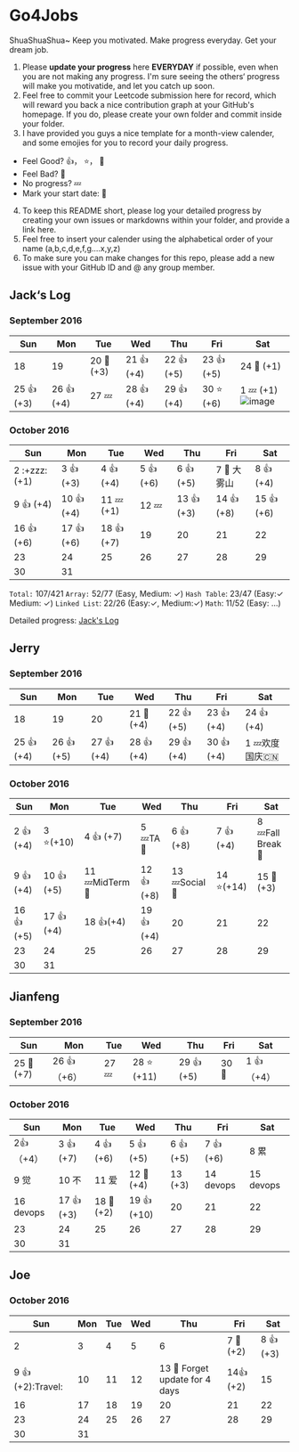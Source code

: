 # Go4Jobs
ShuaShuaShua~ 
Keep you motivated. Make progress everyday. Get your dream job.

1. Please **update your progress** here **EVERYDAY** if possible, even when you are not making any progress. I'm sure seeing the others‘ progress will make you motivatide, and let you catch up soon.
2. Feel free to commit your Leetcode submission here for record, which will reward you back a nice contribution graph at your GitHub's homepage. If you do, please create your own folder and commit inside your folder.
3. I have provided you guys a nice template for a month-view calender, and some emojies for you to record your daily progress.
  - Feel Good? :+1:， :star:， :clap:
  - Feel Bad?  :shit:
  - No progress?   :zzz:
  - Mark your start date: :triangular_flag_on_post:

4. To keep this README short, please log your detailed progress by creating your own issues or markdowns within your folder, and provide a link here.
5. Feel free to insert your calender using the alphabetical order of your name (a,b,c,d,e,f,g....x,y,z)
6. To make sure you can make changes for this repo, please add a new issue with your GitHub ID and @ any group member.

## Jack‘s Log
### September 2016
| Sun 	| Mon 	| Tue 	| Wed 	| Thu 	| Fri 	| Sat 	|
|-----	|-----	|-----	|-----	|-----	|-----	|-----	|
| 18  	| 19  	| 20  :triangular_flag_on_post:(+3)| 21 :+1: (+4) 	| 22 :+1: (+5) 	| 23  :+1: (+5) 	| 24 :shit: (+1) 	|
| 25  :+1: (+3) 	| 26  :+1: (+4) 	| 27  :zzz:	| 28  :+1: (+4) 	| 29  :+1: (+4)	| 30  :star: (+6)	|   1 :zzz: (+1)![image](https://cloud.githubusercontent.com/assets/15117843/19021751/797bb634-8896-11e6-9c3c-6aeae6e1fd46.png)	|

### October 2016
| Sun 	| Mon 	| Tue 	| Wed 	| Thu 	| Fri 	| Sat 	|
|-----	|-----	|-----	|-----	|-----	|-----	|-----	|
| 2 :+zzz: (+1)  	| 3  :+1: (+3)  	| 4  :+1: (+4) 	| 5 :+1: (+6) 	| 6  :+1: (+5) 	| 7  :fallen_leaf: 大雾山 | 8  :+1: (+4)  	|
| 9 :+1: (+4)   	| 10  :+1: (+4)  	| 11  :zzz: (+1)	| 12  :zzz:	| 13  :+1: (+3)  	| 14 :+1: (+8) 	| 15  :+1: (+6) 	|
| 16  :+1: (+6) 	| 17 :+1: (+6)  	| 18  :+1: (+7) 	| 19  	| 20  	| 21  	| 22  	|
| 23  	| 24  	| 25  	| 26  	| 27  	| 28  	| 29   	|
| 30  	| 31  	|     	|     	|     	|     	|      	|

`Total:` 107/421 `Array:` 52/77 (Easy, Medium: ✓)  `Hash Table`: 23/47 (Easy:✓ Medium: ✓) `Linked List`: 22/26 (Easy:✓, Medium:✓) `Math`: 11/52 (Easy: ...)

Detailed progress: [Jack's Log](https://github.com/dichen001/Go4Jobs/blob/master/JackChen/logs.md)

## Jerry
### September 2016
| Sun 	| Mon 	| Tue 	| Wed 	| Thu 	| Fri 	| Sat 	|
|-----	|-----	|-----	|-----	|-----	|-----	|-----	|
| 18  	| 19  	| 20  	| 21 :triangular_flag_on_post:(+4) 	| 22 :+1: (+5)  	| 23 :+1: (+4) 	| 24  :+1: (+4)	|
| 25 :+1: (+4)	| 26 :+1: (+5) 	| 27 :+1: (+4) 	| 28 :+1: (+4) 	| 29 :+1: (+4) 	| 30  :+1: (+4)	|   1 :zzz:欢度国庆:cn: 	|

### October 2016
| Sun 	| Mon 	| Tue 	| Wed 	| Thu 	| Fri 	| Sat 	|
|-----	|-----	|-----	|-----	|-----	|-----	|-----	|
| 2 :+1: (+4) | 3  :star:(+10) 	| 4  :+1: (+7) 	| 5 :zzz:TA:school: | 6  :+1: (+8)  	| 7  :+1: (+4) 	| 8  :zzz:Fall Break:maple_leaf: |
| 9 :+1: (+4) | 10 :+1: (+5) 	| 11 :zzz:MidTerm:pencil: | 12 :+1: (+8)	| 13 :zzz:Social:busts_in_silhouette: 	| 14  :star:(+14)	| 15  :shit: (+3)	|
| 16 :+1:(+5) 	| 17 :+1:(+4) 	| 18 :+1:(+4)  	| 19 :+1:(+4) 	| 20  	| 21  	| 22  	|
| 23  	| 24  	| 25  	| 26  	| 27  	| 28  	| 29   	|
| 30  	| 31  	|     	|     	|     	|     	|      	|


## Jianfeng
### September 2016
| Sun 	| Mon 	| Tue 	| Wed 	| Thu 	| Fri 	| Sat 	|
|-----	|-----	|-----	|-----	|-----	|-----	|-----	|
| 25 :triangular_flag_on_post:(+7)  	| 26 :+1:（+6）  	| 27 :zzz: 	| 28 :star: (+11)  	| 29 :+1: (+5)  	| 30 :shit:  	|   1  :+1:（+4）	|

### October 2016
| Sun 	| Mon 	| Tue 	| Wed 	| Thu 	| Fri 	| Sat 	|
|-----	|-----	|-----	|-----	|-----	|-----	|-----	|
| 2:+1:（+4）   	| 3 :+1: (+7)  	| 4 :+1: (+6)  	| 5 :+1: (+5)  	| 6 :+1: (+5)  	| 7 :+1: (+6)  	| 8 累  	|
| 9  觉 	| 10 不  	| 11  爱	| 12 :shit: (+4) 	| 13 (+3)  	| 14 devops 	| 15 devops  	|
| 16 devops 	| 17 :+1:(+3)  	| 18 :shit:(+2) 	| 19 :+1:(+10) 	| 20  	| 21  	| 22  	|
| 23  	| 24  	| 25  	| 26  	| 27  	| 28  	| 29   	|
| 30  	| 31  	|     	|     	|     	|     	|      	|


## Joe
### October 2016
| Sun 	| Mon 	| Tue 	| Wed 	| Thu 	| Fri 	| Sat 	|
|-----	|-----	|-----	|-----	|-----	|-----	|-----	|
| 2   	| 3   	| 4   	| 5   	| 6   	| 7 :triangular_flag_on_post: (+2)  	| 8 :+1: (+3)  	|
| 9 :+1: (+2):Travel:  	| 10  	| 11  	| 12  	| 13 :shit: Forget update for 4 days 	| 14:+1:(+2)  	| 15  	|
| 16  	| 17  	| 18  	| 19  	| 20  	| 21  	| 22  	|
| 23  	| 24  	| 25  	| 26  	| 27  	| 28  	| 29   	|
| 30  	| 31  	|     	|     	|     	|     	|      	|
